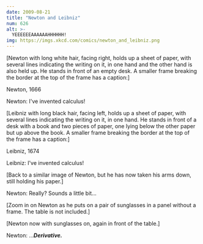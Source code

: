 ```yaml
---
date: 2009-08-21
title: "Newton and Leibniz"
num: 626
alt: >-
  YEEEEEEAAAAAAHHHHHH!
img: https://imgs.xkcd.com/comics/newton_and_leibniz.png
---
```

[Newton with long white hair, facing right, holds up a sheet of paper, with several lines indicating the writing on it, in one hand and the other hand is also held up. He stands in front of an empty desk. A smaller frame breaking the border at the top of the frame has a caption:]

Newton, 1666

Newton: I've invented calculus!

[Leibniz with long black hair, facing left, holds up a sheet of paper, with several lines indicating the writing on it, in one hand. He stands in front of a desk with a book and two pieces of paper, one lying below the other paper but up above the book. A smaller frame breaking the border at the top of the frame has a caption:]

Leibniz, 1674

Leibniz: I've invented calculus!

[Back to a similar image of Newton, but he has now taken his arms down, still holding his paper.]

Newton: Really? Sounds a little bit...

[Zoom in on Newton as he puts on a pair of sunglasses in a panel without a frame. The table is not included.]

[Newton now with sunglasses on, again in front of the table.]

Newton: ...***Derivative.***